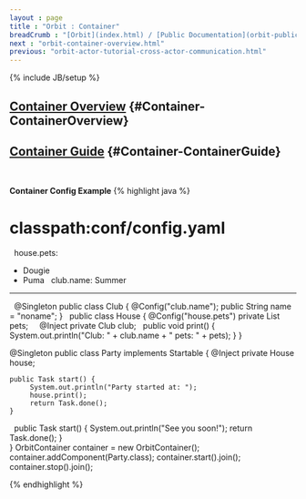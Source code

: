 ```yaml
---
layout : page
title : "Orbit : Container"
breadCrumb : "[Orbit](index.html) / [Public Documentation](orbit-public-documentation.html)"
next : "orbit-container-overview.html"
previous: "orbit-actor-tutorial-cross-actor-communication.html"
---
```

{% include JB/setup %}

[Container Overview](orbit-container-overview.html) {#Container-ContainerOverview}
----------


[Container Guide](orbit-container-guide.html) {#Container-ContainerGuide}
----------


 

**Container Config Example** 
{% highlight java %}
# classpath:conf/config.yaml
 
house.pets:
  - Dougie
  - Puma
 
club.name: Summer

----
 
@Singleton
public class Club {
    @Config("club.name");
    public String name = "noname";
}
 
public class House {
    @Config("house.pets")
    private List<String> pets;
 
    @Inject 
    private Club club;
 
    public void print() {
        System.out.println("Club: " + club.name + " pets: " + pets);
    }
} 

@Singleton
public class Party implements Startable {
    @Inject 
    private House house;
    
    public Task start() {
         System.out.println("Party started at: ");
         house.print();
         return Task.done();
    } 
 
    public Task start() {
         System.out.println("See you soon!");
         return Task.done();
    }  
}
OrbitContainer container = new OrbitContainer();
container.addComponent(Party.class);
container.start().join();
container.stop().join();


{% endhighlight %}
